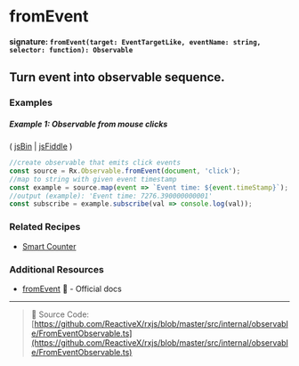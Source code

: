 # fromEvent

#### signature: `fromEvent(target: EventTargetLike, eventName: string, selector: function): Observable`

## Turn event into observable sequence.

### Examples

##### Example 1: Observable from mouse clicks

( [jsBin](http://jsbin.com/xikapewoqa/1/edit?js,console,output) |
[jsFiddle](https://jsfiddle.net/btroncone/vbLz1pdx/) )

```js
//create observable that emits click events
const source = Rx.Observable.fromEvent(document, 'click');
//map to string with given event timestamp
const example = source.map(event => `Event time: ${event.timeStamp}`);
//output (example): 'Event time: 7276.390000000001'
const subscribe = example.subscribe(val => console.log(val));
```

### Related Recipes

* [Smart Counter](../../recipes/smartcounter.md)

### Additional Resources

* [fromEvent](http://reactivex.io/rxjs/class/es6/Observable.js~Observable.html#static-method-fromEvent)
  :newspaper: - Official docs

---

> :file_folder: Source Code:
> [https://github.com/ReactiveX/rxjs/blob/master/src/internal/observable/FromEventObservable.ts](https://github.com/ReactiveX/rxjs/blob/master/src/internal/observable/FromEventObservable.ts)
